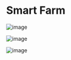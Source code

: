 # Smart Farm

![image](https://github.com/nhattruong05022003/Smart_Farm/assets/145974955/c7069dd3-46ac-4ee6-88b2-44fa39b4684f)

![image](https://github.com/nhattruong05022003/Smart_Farm/assets/145974955/b0142796-d356-4679-9eae-8a2f28c00d35)

![image](https://github.com/nhattruong05022003/Smart_Farm/assets/145974955/c5238ebf-3ef1-497a-8652-a8c556360c56)
